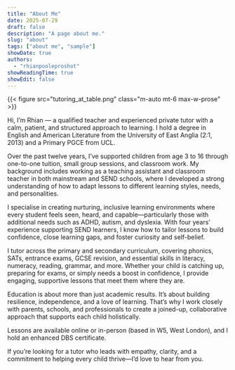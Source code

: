 ```yaml
---
title: "About Me"
date: 2025-07-29
draft: false
description: "A page about me."
slug: "about"
tags: ["about me", "sample"]
showDate: true
authors:
  - "rhianpooleproshot"
showReadingTime: true
showEdit: false
---
```




{{< figure src="tutoring_at_table.png" class="m-auto mt-6 max-w-prose" >}}

Hi, I’m Rhian — a qualified teacher and experienced private tutor with a calm, patient, and structured approach to learning. I hold a degree in English and American Literature from the University of East Anglia (2:1, 2013) and a Primary PGCE from UCL.

Over the past twelve years, I’ve supported children from age 3 to 16 through one-to-one tuition, small group sessions, and classroom work. My background includes working as a teaching assistant and classroom teacher in both mainstream and SEND schools, where I developed a strong understanding of how to adapt lessons to different learning styles, needs, and personalities.

I specialise in creating nurturing, inclusive learning environments where every student feels seen, heard, and capable—particularly those with additional needs such as ADHD, autism, and dyslexia. With four years’ experience supporting SEND learners, I know how to tailor lessons to build confidence, close learning gaps, and foster curiosity and self-belief.

I tutor across the primary and secondary curriculum, covering phonics, SATs, entrance exams, GCSE revision, and essential skills in literacy, numeracy, reading, grammar, and more. Whether your child is catching up, preparing for exams, or simply needs a boost in confidence, I provide engaging, supportive lessons that meet them where they are.

Education is about more than just academic results. It’s about building resilience, independence, and a love of learning. That’s why I work closely with parents, schools, and professionals to create a joined-up, collaborative approach that supports each child holistically.

Lessons are available online or in-person (based in W5, West London), and I hold an enhanced DBS certificate.

If you’re looking for a tutor who leads with empathy, clarity, and a commitment to helping every child thrive—I’d love to hear from you.